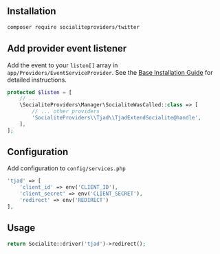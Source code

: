 ## Installation

```bash
composer require socialiteproviders/twitter
```

## Add provider event listener

Add the event to your `listen[]` array in `app/Providers/EventServiceProvider`. See the [Base Installation Guide](https://socialiteproviders.com/usage/) for detailed instructions.

```php
protected $listen = [
    // ...
    \SocialiteProviders\Manager\SocialiteWasCalled::class => [
        // ... other providers
        'SocialiteProviders\\Tjad\\TjadExtendSocialite@handle',
    ],
];
```

## Configuration

Add configuration to `config/services.php`

```php
'tjad' => [
    'client_id' => env('CLIENT_ID'),
    'client_secret' => env('CLIENT_SECRET'),
    'redirect' => env('REDIRECT')
],
```

## Usage

```php
return Socialite::driver('tjad')->redirect();
```
